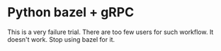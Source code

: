 # Python bazel + gRPC

This is a very failure trial. There are too few users for such workflow. It doesn't work. Stop using bazel for it.